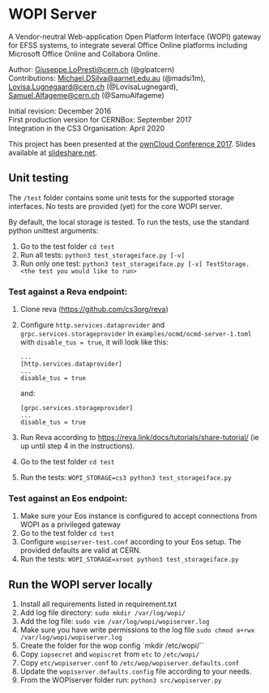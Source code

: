 # WOPI Server

A Vendor-neutral Web-application Open Platform Interface (WOPI) gateway for EFSS systems,
to integrate several Office Online platforms including Microsoft Office Online and Collabora Online.

Author: Giuseppe.LoPresti@cern.ch (@glpatcern) <br/>
Contributions: Michael.DSilva@aarnet.edu.au (@madsi1m), Lovisa.Lugnegaard@cern.ch (@LovisaLugnegard), Samuel.Alfageme@cern.ch (@SamuAlfageme)

Initial revision: December 2016 <br/>
First production version for CERNBox: September 2017 <br/>
Integration in the CS3 Organisation: April 2020

This project has been presented at the [ownCloud Conference 2017](https://occon17.owncloud.org).
Slides available at [slideshare.net](https://www.slideshare.net/giuseppelopresti/collaborative-editing-and-more-in-cernbox).

## Unit testing

The `/test` folder contains some unit tests for the supported storage interfaces. No tests are provided (yet) for the core WOPI server.

By default, the local storage is tested. To run the tests, use the standard python unittest arguments:

1. Go to the test folder `cd test`
2. Run all tests: `python3 test_storageiface.py [-v]`
3. Run only one test: `python3 test_storageiface.py [-v] TestStorage.<the test you would like to run>`

### Test against a Reva endpoint:

1. Clone reva (https://github.com/cs3org/reva)
2. Configure `http.services.dataprovider`  and `grpc.services.storageprovider` in `examples/ocmd/ocmd-server-1.toml` with `disable_tus = true`, it will look like this:

   ```
   ...
   [http.services.dataprovider]
   ...
   disable_tus = true
   ``` 
   and:

   ```
   [grpc.services.storageprovider]
   ...
   disable_tus = true
   ```

3. Run Reva according to <https://reva.link/docs/tutorials/share-tutorial/> (ie up until step 4 in the instructions).
4. Go to the test folder `cd test`
5. Run the tests: `WOPI_STORAGE=cs3 python3 test_storageiface.py`

### Test against an Eos endpoint:

1. Make sure your Eos instance is configured to accept connections from WOPI as a privileged gateway
2. Go to the test folder `cd test`
3. Configure `wopiserver-test.conf` according to your Eos setup. The provided defaults are valid at CERN.
4. Run the tests: `WOPI_STORAGE=xroot python3 test_storageiface.py`

## Run the WOPI server locally
1. Install all requirements listed in requirement.txt
2. Add log file directory: `sudo mkdir /var/log/wopi/`
3. Add the log file: `sudo vim /var/log/wopi/wopiserver.log`
4. Make sure you have write permissions to the log file `sudo chmod a+rwx /var/log/wopi/wopiserver.log`
5. Create the folder for the wop config `mkdir /etc/wopi/``
6. Copy `iopsecret` and `wopiscret` from `etc` to `/etc/wopi/`
7. Copy `etc/wopiserver.conf` to `/etc/wop/wopiserver.defaults.conf`
8. Update the `wopiserver.defaults.config` file according to your needs.
9. From the WOPIserver folder run: `python3 src/wopiserver.py`
